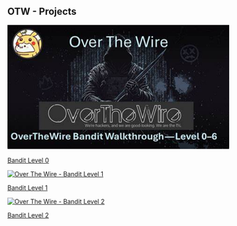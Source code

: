 <section id="projects" class="section">
    <h1>OTW - Projects</h1>
    <div class="project-item">
        <a href="#">
            <img src="https://github.com/VincentRitchie/VincentRitchie/blob/main/OTW-Bandit%20Level%200.jpeg" 
                alt="Over The Wire - Bandit Level 0" width="500">
            <p>Bandit Level 0</p>
        </a>
    </div>
    <div class="project-item">
        <a href="#">
            <img src="#" 
                alt="Over The Wire - Bandit Level 1" width="500">
            <p>Bandit Level 1</p>
        </a>
    </div>
    <div class="project-item">
        <a href="#">
            <img src="#" 
                alt="Over The Wire - Bandit Level 2" width="500">
            <p>Bandit Level 2</p>
        </a>
    </div>
</section>
